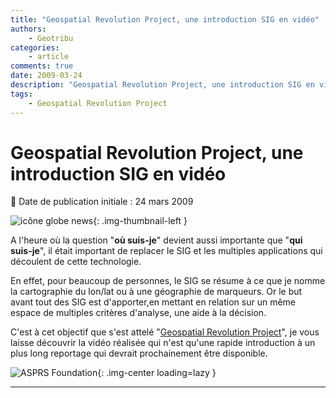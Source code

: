 ```yaml
---
title: "Geospatial Revolution Project, une introduction SIG en vidéo"
authors:
    - Geotribu
categories:
    - article
comments: true
date: 2009-03-24
description: "Geospatial Revolution Project, une introduction SIG en vidéo"
tags:
    - Geospatial Revolution Project
---
```


# Geospatial Revolution Project, une introduction SIG en vidéo

:calendar: Date de publication initiale : 24 mars 2009

![icône globe news](https://cdn.geotribu.fr/img/internal/icons-rdp-news/world.png "icône globe news"){: .img-thumbnail-left }

A l'heure où la question "**où suis-je**" devient aussi importante que "**qui suis-je**", il était important de replacer le SIG et les multiples applications qui découlent de cette technologie.

En effet, pour beaucoup de personnes, le SIG se résume à ce que je nomme la cartographie du lon/lat ou à une géographie de marqueurs. Or le but avant tout des SIG est d'apporter,en mettant en relation sur un même espace de multiples critères d'analyse, une aide à la décision.

C'est à cet objectif que s'est attelé "[Geospatial Revolution Project](http://geospatialrevolution.psu.edu/index.html)", je vous laisse découvrir la vidéo réalisée qui n'est qu'une rapide introduction à un plus long reportage qui devrait prochainement être disponible.

![ASPRS Foundation](https://cdn.geotribu.fr/img/articles-blog-rdp/capture-ecran/asprs.png "ASPRS Foundation"){: .img-center loading=lazy }

----

<!-- geotribu:authors-block -->
